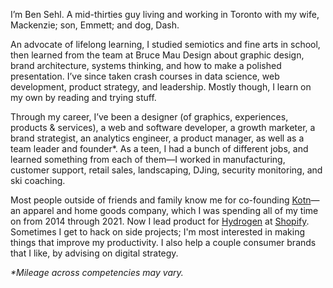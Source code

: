 I’m Ben Sehl. A mid-thirties guy living and working in Toronto with my wife, Mackenzie; son, Emmett; and dog, Dash. 

An advocate of lifelong learning, I studied semiotics and fine arts in school, then learned from the team at Bruce Mau Design about graphic design, brand architecture, systems thinking, and how to make a polished presentation. I’ve since taken crash courses in data science, web development, product strategy, and leadership. Mostly though, I learn on my own by reading and trying stuff. 

Through my career, I’ve been a designer (of graphics, experiences, products & services), a web and software developer, a growth marketer, a brand strategist, an analytics engineer, a product manager, as well as a team leader and founder*. As a teen, I had a bunch of different jobs, and learned something from each of them—I worked in manufacturing, customer support, retail sales, landscaping, DJing, security monitoring, and ski coaching.

Most people outside of friends and family know me for co-founding [Kotn](https://github.com/kotn)—an apparel and home goods company, which I was spending all of my time on from 2014 through 2021. Now I lead product for [Hydrogen](https://github.com/shopify/hydrogen) at [Shopify](https://shopify.com). Sometimes I get to hack on side projects; I'm most interested in making things that improve my productivity. I also help a couple consumer brands that I like, by advising on digital strategy. 

_*Mileage across competencies may vary._
